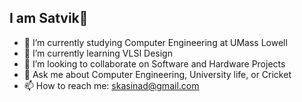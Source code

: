 ## I am Satvik👋


- 🔭 I’m currently studying Computer Engineering at UMass Lowell
- 🌱 I’m currently learning VLSI Design
- 👯 I’m looking to collaborate on Software and Hardware Projects
- 💬 Ask me about Computer Engineering, University life, or Cricket
- 📫 How to reach me: skasinad@gmail.com

